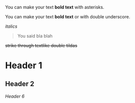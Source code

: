 You can make your text **bold text** with asterisks.

 You can make your text __bold text__ or with double underscore.

*italics*

> You said bla blah

~~strike through textlike double tildas~~  

# Header 1  

## Header 2    

###### Header 6              
